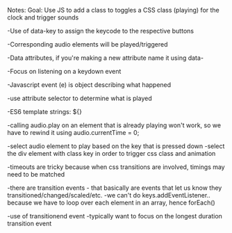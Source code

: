 Notes:
Goal: Use JS to add a class to toggles a CSS class (playing) for the clock and trigger sounds

-Use of data-key to assign the keycode to the respective buttons

-Corresponding audio elements will be played/triggered

-Data attributes, if you're making a new attribute name it using data-

-Focus on listening on a keydown event

-Javascript event (e) is object describing what happened

-use attribute selector to determine what is played

-ES6 template strings: ${}

-calling audio.play on an element that is already playing won't work, so we have to rewind it using audio.currentTime = 0;

-select audio element to play based on the key that is pressed down
-select the div element with class key in order to trigger css class and animation

-timeouts are tricky because when css transitions are involved, timings may need to be matched

-there are transition events - that basically are events that let us know they 
transitioned/changed/scaled/etc.
-we can't do keys.addEventListener.. because we have to loop over each element in an array, hence forEach()

-use of transitionend event
-typically want to focus on the longest duration transition event